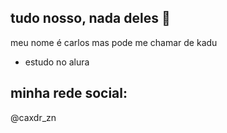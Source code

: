## tudo nosso, nada deles 🥶

meu nome é carlos mas pode me chamar de kadu

- estudo no alura


## minha rede social:

@caxdr_zn
